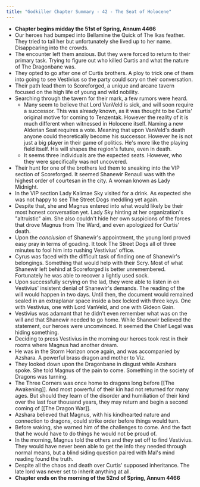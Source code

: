 ```yaml
---
title: "Godkiller Chapter Summary - 42 - The Seat of Holocene"
---
```

- **Chapter begins midday the 51st of Spring, Annum 4466**
- Our heroes had bumped into Bellamine the Quick of The Ikas feather. They tried to tail her but unfortunately she lived up to her name. Disappearing into the crowds.
- The encounter left them anxious. But they were forced to return to their primary task. Trying to figure out who killed Curtis and what the nature of The Dragonbane was. 
- They opted to go after one of Curtis brothers. A ploy to trick one of them into going to see Vestivius so the party could scry on their conversation.
- Their path lead them to Scoreforged, a unique and arcane tavern focused on the high life of young and wild nobility.
- Searching through the tavern for their mark, a few rumors were heard.
	- Many seem to believe that Lord VanVeld is sick, and will soon require a successor. This was already known, as it was thought to be Curtis' original motive for coming to Tenzentak. However the reality of it is much different when witnessed in Holocene itself. Naming a new Alderian Seat requires a vote. Meaning that upon VanVeld's death anyone could theoretically become his successor. However he is not just a big player in their game of politics. He's more like the playing field itself. His will shapes the region's future, even in death.
	- It seems three individuals are the expected seats. However, who they were specifically was not uncovered.
- Their hunt for one of the brothers led them to sneaking into the VIP section of Scoreforged. It seemed Shanewir Renaull was with the highest order of courtesan in the city. A woman known as Lady Midnight.
- In the VIP section Lady Kalimae Sky visited for a drink. As expected she was not happy to see The Street Dogs meddling yet again.
- Despite that, she and Magnus entered into what would  likely be their most honest conversation yet. Lady Sky hinting at her organization's "altruistic" aim. She also couldn't hide her own suspicions of the forces that drove Magnus from The Ward, and even apologized for Curtis' death.
- Upon the *conclusion* of Shanewir's appointment, the young lord proved easy pray in terms of goading. It took The Street Dogs all of three minutes to fool him into rushing Vestivius' office.
- Cyrus was faced with the difficult task of finding one of Shanewir's belongings. Something that would help with their Scry. Most of what Shanewir left behind at Scoreforged is better unremembered. Fortunately he was able to recover a lightly used sock.
- Upon successfully scrying on the lad, they were able to listen in on Vestivius' insistent denial of Shanewir's demands. The reading of the will would happen in two days. Until then, the document would remained sealed in an extraplanar space inside a box locked with three keys. One with Vestivius, one with Lord VanVeld, and one with Gideon Gain.
- Vestivius was adamant that he didn't even remember what was on the will and that Shanewir needed to go home. While Shanewir believed the statement, our heroes were unconvinced. It seemed the Chief Legal was hiding something.
- Deciding to press Vestivius in the morning our heroes took rest in their rooms where Magnus had another dream.
- He was in the Storm Horizon once again, and was accompanied by Azshara. A powerful brass dragon and mother to Viz.
- They looked down upon the Dragonbane in disgust while Azshara spoke. She told Magnus of the pain to come. Something in the society of Dragons was turning. 
- The Three Corners was once home to dragons long before [[The Awakening]]. And most powerful of their kin had not returned for many ages. But should they learn of the disorder and humiliation of their kind over the last four thousand years, they may return and begin a second coming of [[The Dragon War]].
- Azshara believed that Magnus, with his kindhearted nature and connection to dragons, could strike order before things would turn.
- Before waking, she warned him of the challenges to come. And the fact that he would have to do things he would not be proud of.
- In the morning, Magnus told the others and they set off to find Vestivius. They would have never been able to get the info they needed through normal means, but a blind siding question paired with Mal's mind reading found the truth.
- Despite all the chaos and death over Curtis' supposed inheritance. The late lord was never set to inherit anything at all.
- **Chapter ends on the morning of the 52nd of Spring, Annum 4466**